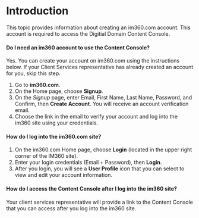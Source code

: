 #	Introduction

This topic provides information about creating an im360.com account. This account is required to access the Digitial Domain Content Console.

#### <a id="do-i-need-an-account"></a>Do I need an im360 account to use the Content Console?

Yes. You can create your account on im360.com using the instructions below. If your Client Services representative has already created an account for you, skip this step.

1. Go to **im360.com**.
2. On the Home page, choose **Signup**.
2. On the *Signup* page, enter Email, First Name, Last Name, Password, and Confirm, then **Create Account**. You will receive an account verification email.
3. Choose the link in the email to verify your account and log into the im360 site using your credentials.

#### <a id="log-in"></a>How do I log into the im360.com site?

1. On the im360.com Home page, choose **Login** (located in the upper right corner of the IM360 site).
3. Enter your login credentials (Email + Password), then **Login**.
4. After you login, you will see a **User Profile** icon that you can select to view and edit your account information.

#### <a id="access-console"></a>How do I access the Content Console after I log into the im360 site?

Your client services representative will provide a link to the Content Console that you can access after you log into the im360 site.
